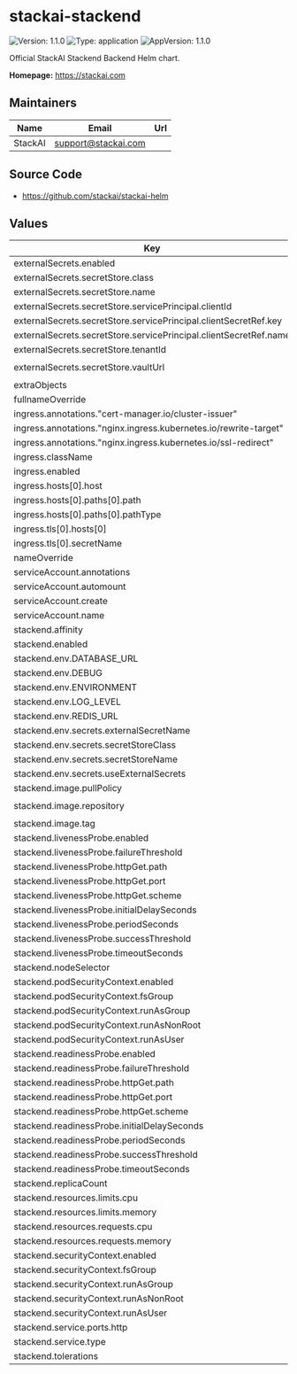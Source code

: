# stackai-stackend

![Version: 1.1.0](https://img.shields.io/badge/Version-1.1.0-informational?style=flat-square) ![Type: application](https://img.shields.io/badge/Type-application-informational?style=flat-square) ![AppVersion: 1.1.0](https://img.shields.io/badge/AppVersion-1.1.0-informational?style=flat-square)

Official StackAI Stackend Backend Helm chart.

**Homepage:** <https://stackai.com>

## Maintainers

| Name | Email | Url |
| ---- | ------ | --- |
| StackAI | <support@stackai.com> |  |

## Source Code

* <https://github.com/stackai/stackai-helm>

## Values

| Key | Type | Default | Description |
|-----|------|---------|-------------|
| externalSecrets.enabled | bool | `true` |  |
| externalSecrets.secretStore.class | string | `"azure-keyvault"` |  |
| externalSecrets.secretStore.name | string | `"azure-keyvault-store"` |  |
| externalSecrets.secretStore.servicePrincipal.clientId | string | `"your-client-id"` |  |
| externalSecrets.secretStore.servicePrincipal.clientSecretRef.key | string | `"client-secret"` |  |
| externalSecrets.secretStore.servicePrincipal.clientSecretRef.name | string | `"azure-keyvault-credentials"` |  |
| externalSecrets.secretStore.tenantId | string | `"your-tenant-id"` |  |
| externalSecrets.secretStore.vaultUrl | string | `"https://your-keyvault.vault.azure.net/"` |  |
| extraObjects | list | `[]` |  |
| fullnameOverride | string | `""` |  |
| ingress.annotations."cert-manager.io/cluster-issuer" | string | `"letsencrypt-prod"` |  |
| ingress.annotations."nginx.ingress.kubernetes.io/rewrite-target" | string | `"/"` |  |
| ingress.annotations."nginx.ingress.kubernetes.io/ssl-redirect" | string | `"false"` |  |
| ingress.className | string | `"nginx"` |  |
| ingress.enabled | bool | `true` |  |
| ingress.hosts[0].host | string | `"api.yourdomain.com"` |  |
| ingress.hosts[0].paths[0].path | string | `"/"` |  |
| ingress.hosts[0].paths[0].pathType | string | `"Prefix"` |  |
| ingress.tls[0].hosts[0] | string | `"api.yourdomain.com"` |  |
| ingress.tls[0].secretName | string | `"stackend-tls"` |  |
| nameOverride | string | `""` |  |
| serviceAccount.annotations | object | `{}` |  |
| serviceAccount.automount | bool | `true` |  |
| serviceAccount.create | bool | `true` |  |
| serviceAccount.name | string | `""` |  |
| stackend.affinity | object | `{}` |  |
| stackend.enabled | bool | `true` |  |
| stackend.env.DATABASE_URL | string | `""` |  |
| stackend.env.DEBUG | string | `"false"` |  |
| stackend.env.ENVIRONMENT | string | `"production"` |  |
| stackend.env.LOG_LEVEL | string | `"INFO"` |  |
| stackend.env.REDIS_URL | string | `""` |  |
| stackend.env.secrets.externalSecretName | string | `"stackend-secrets"` |  |
| stackend.env.secrets.secretStoreClass | string | `"azure-keyvault"` |  |
| stackend.env.secrets.secretStoreName | string | `"azure-keyvault-store"` |  |
| stackend.env.secrets.useExternalSecrets | bool | `true` |  |
| stackend.image.pullPolicy | string | `"IfNotPresent"` |  |
| stackend.image.repository | string | `"your-acr.azurecr.io/stackai/stackend"` |  |
| stackend.image.tag | string | `"latest"` |  |
| stackend.livenessProbe.enabled | bool | `true` |  |
| stackend.livenessProbe.failureThreshold | int | `3` |  |
| stackend.livenessProbe.httpGet.path | string | `"/health"` |  |
| stackend.livenessProbe.httpGet.port | string | `"http"` |  |
| stackend.livenessProbe.httpGet.scheme | string | `"HTTP"` |  |
| stackend.livenessProbe.initialDelaySeconds | int | `30` |  |
| stackend.livenessProbe.periodSeconds | int | `10` |  |
| stackend.livenessProbe.successThreshold | int | `1` |  |
| stackend.livenessProbe.timeoutSeconds | int | `5` |  |
| stackend.nodeSelector | object | `{}` |  |
| stackend.podSecurityContext.enabled | bool | `true` |  |
| stackend.podSecurityContext.fsGroup | int | `1000` |  |
| stackend.podSecurityContext.runAsGroup | int | `1000` |  |
| stackend.podSecurityContext.runAsNonRoot | bool | `true` |  |
| stackend.podSecurityContext.runAsUser | int | `1000` |  |
| stackend.readinessProbe.enabled | bool | `true` |  |
| stackend.readinessProbe.failureThreshold | int | `3` |  |
| stackend.readinessProbe.httpGet.path | string | `"/health"` |  |
| stackend.readinessProbe.httpGet.port | string | `"http"` |  |
| stackend.readinessProbe.httpGet.scheme | string | `"HTTP"` |  |
| stackend.readinessProbe.initialDelaySeconds | int | `5` |  |
| stackend.readinessProbe.periodSeconds | int | `5` |  |
| stackend.readinessProbe.successThreshold | int | `1` |  |
| stackend.readinessProbe.timeoutSeconds | int | `5` |  |
| stackend.replicaCount | int | `1` |  |
| stackend.resources.limits.cpu | string | `"500m"` |  |
| stackend.resources.limits.memory | string | `"512Mi"` |  |
| stackend.resources.requests.cpu | string | `"100m"` |  |
| stackend.resources.requests.memory | string | `"256Mi"` |  |
| stackend.securityContext.enabled | bool | `true` |  |
| stackend.securityContext.fsGroup | int | `1000` |  |
| stackend.securityContext.runAsGroup | int | `1000` |  |
| stackend.securityContext.runAsNonRoot | bool | `true` |  |
| stackend.securityContext.runAsUser | int | `1000` |  |
| stackend.service.ports.http | int | `8000` |  |
| stackend.service.type | string | `"ClusterIP"` |  |
| stackend.tolerations | list | `[]` |  |

